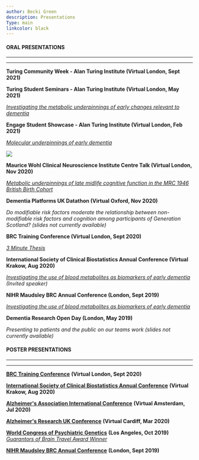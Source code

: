 ```yaml
---
author: Becki Green
description: Presentations
Type: main
linkcolor: black
---
```

#### ORAL PRESENTATIONS
*****************
*****************
**Turing Community Week - Alan Turing Institute (Virtual London, Sept 2021)**

**Turing Student Seminars - Alan Turing Institute (Virtual London, May 2021)**

[_Investigating the metabolic underpinnings of early changes relevant to dementia_](/work/Turing_studentsem_2021.pdf)

**Engage Student Showcase - Alan Turing Institute (Virtual London, Feb 2021)**

[_Molecular underpinnings of early dementia_](/work/Turing_2021.pdf)

[![](/images/student_showcase_screenshot.png)](https://youtu.be/aXXbCma7EoU)

**Maurice Wohl Clinical Neuroscience Institute Centre Talk (Virtual London, Nov 2020)**

[_Metabolic underpinnings of late midlife cognitive function in the MRC 1946 British Birth Cohort_](/work/WOHL_2020.pdf)

**Dementia Platforms UK Datathon (Virtual Oxford, Nov 2020)**

_Do modifiable risk factors moderate the relationship between non-modifiable risk factors and cognition among participants of Generation Scotland? (slides not currently available)_

**BRC Training Conference (Virtual London, Sept 2020)**

[_3 Minute Thesis_](/work/BRC_script_2020.pdf)

**International Society of Clinical Biostatistics Annual Conference (Virtual Krakow, Aug 2020)**

_[Investigating the use of blood metabolites as biomarkers of early dementia](/work/ISCB_2020.pdf) (Invited speaker)_

**NIHR Maudsley BRC Annual Conference (London, Sept 2019)**

[_Investigating the use of blood metabolites as biomarkers of early dementia_](/work/BRC_2019.pdf)

**Dementia Research Open Day (London, May 2019)**

_Presenting to patients and the public on our teams work (slides not currently available)_


#### POSTER PRESENTATIONS

*****************
*****************
[**BRC Training Conference**](/work/BRC_2020.pdf) **(Virtual London, Sept 2020)**

[**International Society of Clinical Biostatistics Annual Conference**](/work/ISCB_2020.pdf) **(Virtual Krakow, Aug 2020)**

[**Alzheimer's Association International Conference**](/work/AAIC_2020.pdf) **(Virtual Amsterdam, Jul 2020)**

[**Alzheimer's Research UK Conference**](/work/ARUK_2020.pdf) **(Virtual Cardiff, Mar 2020)**

[**World Congress of Psychiatric Genetics**](/work/WCPG_2020.pdf) **(Los Angeles, Oct 2019)** [_Guarantors of Brain Travel Award Winner_](/work/WCPG_award.pdf/) 

[**NIHR Maudsley BRC Annual Conference**](/work/BRC_2019.pdf) **(London, Sept 2019)** 